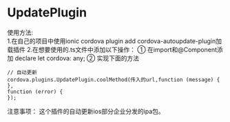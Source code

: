 # UpdatePlugin
使用方法:          
1.在自己的项目中使用ionic cordova plugin add cordova-autoupdate-plugin加载插件
2.在想要使用的.ts文件中添加以下操作：
① 在import和@Component添加 declare let cordova: any;
② 实现下面的方法


    // 自动更新
    cordova.plugins.UpdatePlugin.coolMethod(传入的url,function (message) {
    },
    function (error) {
    });
    
注意事项：
这个插件的自动更新ios部分企业分发的ipa包。
